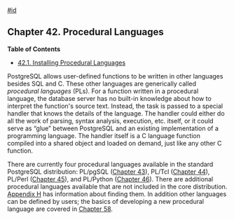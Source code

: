 [#id](#XPLANG)

## Chapter 42. Procedural Languages

**Table of Contents**

* [42.1. Installing Procedural Languages](xplang-install)



PostgreSQL allows user-defined functions to be written in other languages besides SQL and C. These other languages are generically called *procedural languages* (PLs). For a function written in a procedural language, the database server has no built-in knowledge about how to interpret the function's source text. Instead, the task is passed to a special handler that knows the details of the language. The handler could either do all the work of parsing, syntax analysis, execution, etc. itself, or it could serve as “glue” between PostgreSQL and an existing implementation of a programming language. The handler itself is a C language function compiled into a shared object and loaded on demand, just like any other C function.

There are currently four procedural languages available in the standard PostgreSQL distribution: PL/pgSQL ([Chapter 43](plpgsql)), PL/Tcl ([Chapter 44](pltcl)), PL/Perl ([Chapter 45](plperl)), and PL/Python ([Chapter 46](plpython)). There are additional procedural languages available that are not included in the core distribution. [Appendix H](external-projects) has information about finding them. In addition other languages can be defined by users; the basics of developing a new procedural language are covered in [Chapter 58](plhandler).